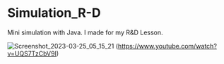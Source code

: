 # Simulation_R-D
Mini simulation with Java. I made for my R&amp;D Lesson.

![Screenshot_2023-03-25_05_15_21](https://user-images.githubusercontent.com/91792539/227681552-6ccc6d51-d104-425b-b962-b3afcd0a712d.png)
(https://www.youtube.com/watch?v=UQS7TzCbV9I)
